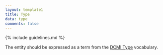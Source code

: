 ```yaml
---
layout: template1
title: Type
data: type
comments: false
---
```


{% include guidelines.md %}

The entity should be expressed as a term from the [DCMI Type](http://dublincore.org/documents/2012/06/14/dcmi-terms/?v=dcmitype#H7) vocabulary.
